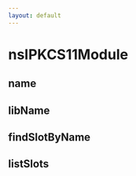 ```yaml
---
layout: default
---
```


# nsIPKCS11Module #

## name ##

## libName ##

## findSlotByName ##

## listSlots ##

